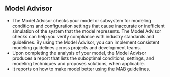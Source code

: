 ## Model Advisor

* The Model Advisor checks your model or subsystem for modeling conditions and configuration settings that cause inaccurate or inefficient simulation of the system that the model represents. The Model Advisor checks can help you verify compliance with industry standards and guidelines. By using the Model Advisor, you can implement consistent modeling guidelines across projects and development teams.
* Upon completing the analysis of your model, the Model Advisor produces a report that lists the suboptimal conditions, settings, and modeling techniques and proposes solutions, when applicable.
* It reports on how to make model better using the MAB guidelines.
